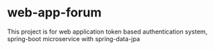 # web-app-forum
This project is for web application token based authentication system, spring-boot microservice with spring-data-jpa
